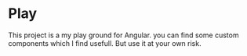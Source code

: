 # Play

This project is a my play ground for Angular.
you can find some custom components which I find usefull. But use it at your own risk.


